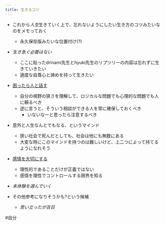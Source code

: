 ```yaml
---
title: 生きるコツ
---
```


* これから*人生*生きていく上で、忘れないようにしたい生き方のコツみたいなのをメモっておく
  
  * 永久保存版みたいな位置付け(?)
* *生き急ぐ必要はない*
  
  * ここに貼ったdrinami先生とhyuki先生のリプツリーの内容は忘れずに生きていきたい
  * 適度な自尊心と諦めを持って生きたい
* [困ったら人と話す](%E5%9B%B0%E3%81%A3%E3%81%9F%E3%82%89%E4%BA%BA%E3%81%A8%E8%A9%B1%E3%81%99.md)
  
  * 自分の視野の狭さを理解して、ロジカルな問題でも心理的な問題でも人に頼るべき
  * 逆に言うと、そういう相談ができる人を常に確保しておくべき
    * いないなーと思ったら注意するべき
* 意外と人生なんとでもなる、というマインド
  
  * 狭い社会で死んだとしても、社会は他にも無数にある
  * 大変な時にこのマインドを持つのは難しいけど、上二つによって持てるようになれそう
* [感情を大切にする](%E6%84%9F%E6%83%85%E3%82%92%E5%A4%A7%E5%88%87%E3%81%AB%E3%81%99%E3%82%8B.md)
  
  * 理性的であることだけが正義ではない
  * 感情を理性でコントロールする限界を知る
* *未体験を選んでいく*

* その他参考になりそうかも?という候補
  
  * *思い立ったが吉日*

\#自分
